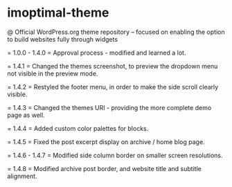 # imoptimal-theme
@ Official WordPress.org theme repository – focused on enabling the option to build websites fully through widgets

= 1.0.0 - 1.4.0 =
Approval process - modified and learned a lot.

= 1.4.1 =
Changed the themes screenshot, to preview the dropdown menu not visible in the preview mode.

= 1.4.2 =
Restyled the footer menu, in order to make the side scroll clearly visible.

= 1.4.3 =
Changed the themes URI - providing the more complete demo page as well.

= 1.4.4 =
Added custom color palettes for blocks.

= 1.4.5 =
Fixed the post excerpt display on archive / home blog page.

= 1.4.6 - 1.4.7 =
Modified side column border on smaller screen resolutions.

= 1.4.8 =
Modified archive post border, and website title and subtitle alignment.
